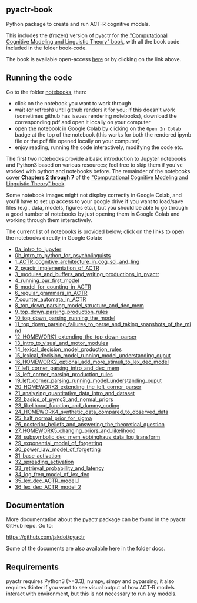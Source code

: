 pyactr-book
---------------------------

Python package to create and run ACT-R cognitive models.

This includes the (frozen) version of pyactr for the ["Computational Cognitive Modeling and Linguistic Theory" book](https://link.springer.com/book/10.1007/978-3-030-31846-8), with all the book code included in the folder book-code.

The book is available open-access [here](https://link.springer.com/book/10.1007/978-3-030-31846-8) or by clicking on the link above.

Running the code
---------------------------

Go to the folder [notebooks](https://github.com/abrsvn/pyactr-book/tree/master/notebooks), then:

- click on the notebook you want to work through
- wait (or refresh) until github renders it for you; if this doesn't work (sometimes github has issues rendering notebooks), download the corresponding pdf and open it locally on your computer
- open the notebook in Google Colab by clicking on the `Open In Colab` badge at the top of the notebook (this works for both the rendered ipynb file or the pdf file opened locally on your computer)
- enjoy reading, running the code interactively, modifying the code etc.

The first two notebooks provide a basic introduction to Jupyter notebooks and Python3 based on various resources; feel free to skip them if you've worked with python and notebooks before. The remainder of the notebooks cover **Chapters 2 through 7** of the ["Computational Cognitive Modeling and Linguistic Theory" book](https://link.springer.com/book/10.1007/978-3-030-31846-8).

Some notebook images might not display correctly in Google Colab, and you'll have to set up access to your google drive if you want to load/save files (e.g., data, models, figures etc.), but you should be able to go through a good number of notebooks by just opening them in Google Colab and working through them interactively.

The current list of notebooks is provided below; click on the links to open the notebooks directly in Google Colab:

- [0a_intro_to_jupyter](https://colab.research.google.com/github/abrsvn/pyactr-book/blob/master/notebooks/0a_intro_to_jupyter.ipynb)
- [0b_intro_to_python_for_psycholinguists](https://colab.research.google.com/github/abrsvn/pyactr-book/blob/master/notebooks/0b_intro_to_python_for_psycholinguists.ipynb)
- [1_ACTR_cognitive_architecture_in_cog_sci_and_ling](https://colab.research.google.com/github/abrsvn/pyactr-book/blob/master/notebooks/1_ACTR_cognitive_architecture_in_cog_sci_and_ling.ipynb)
- [2_pyactr_implementation_of_ACTR](https://colab.research.google.com/github/abrsvn/pyactr-book/blob/master/notebooks/2_pyactr_implementation_of_ACTR.ipynb)
- [3_modules_and_buffers_and_writing_productions_in_pyactr](https://colab.research.google.com/github/abrsvn/pyactr-book/blob/master/notebooks/3_modules_and_buffers_and_writing_productions_in_pyactr.ipynb)
- [4_running_our_first_model](https://colab.research.google.com/github/abrsvn/pyactr-book/blob/master/notebooks/4_running_our_first_model.ipynb)
- [5_model_for_counting_in_ACTR](https://colab.research.google.com/github/abrsvn/pyactr-book/blob/master/notebooks/5_model_for_counting_in_ACTR.ipynb)
- [6_regular_grammars_in_ACTR](https://colab.research.google.com/github/abrsvn/pyactr-book/blob/master/notebooks/6_regular_grammars_in_ACTR.ipynb)
- [7_counter_automata_in_ACTR](https://colab.research.google.com/github/abrsvn/pyactr-book/blob/master/notebooks/7_counter_automata_in_ACTR.ipynb)
- [8_top_down_parsing_model_structure_and_dec_mem](https://colab.research.google.com/github/abrsvn/pyactr-book/blob/master/notebooks/8_top_down_parsing_model_structure_and_dec_mem.ipynb)
- [9_top_down_parsing_production_rules](https://colab.research.google.com/github/abrsvn/pyactr-book/blob/master/notebooks/9_top_down_parsing_production_rules.ipynb)
- [10_top_down_parsing_running_the_model](https://colab.research.google.com/github/abrsvn/pyactr-book/blob/master/notebooks/10_top_down_parsing_running_the_model.ipynb)
- [11_top_down_parsing_failures_to_parse_and_taking_snapshots_of_the_mind](https://colab.research.google.com/github/abrsvn/pyactr-book/blob/master/notebooks/11_top_down_parsing_failures_to_parse_and_taking_snapshots_of_the_mind.ipynb)
- [12_HOMEWORK1_extending_the_top_down_parser](https://colab.research.google.com/github/abrsvn/pyactr-book/blob/master/notebooks/12_HOMEWORK1_extending_the_top_down_parser.ipynb)
- [13_intro_to_visual_and_motor_modules](https://colab.research.google.com/github/abrsvn/pyactr-book/blob/master/notebooks/13_intro_to_visual_and_motor_modules.ipynb)
- [14_lexical_decision_model_production_rules](https://colab.research.google.com/github/abrsvn/pyactr-book/blob/master/notebooks/14_lexical_decision_model_production_rules.ipynb)
- [15_lexical_decision_model_running_model_understanding_ouput](https://colab.research.google.com/github/abrsvn/pyactr-book/blob/master/notebooks/15_lexical_decision_model_running_model_understanding_ouput.ipynb)
- [16_HOMEWORK2_optional_add_more_stimuli_to_lex_dec_model](https://colab.research.google.com/github/abrsvn/pyactr-book/blob/master/notebooks/16_HOMEWORK2_optional_add_more_stimuli_to_lex_dec_model.ipynb)
- [17_left_corner_parsing_intro_and_dec_mem](https://colab.research.google.com/github/abrsvn/pyactr-book/blob/master/notebooks/17_left_corner_parsing_intro_and_dec_mem.ipynb)
- [18_left_corner_parsing_production_rules](https://colab.research.google.com/github/abrsvn/pyactr-book/blob/master/notebooks/18_left_corner_parsing_production_rules.ipynb)
- [19_left_corner_parsing_running_model_understanding_ouput](https://colab.research.google.com/github/abrsvn/pyactr-book/blob/master/notebooks/19_left_corner_parsing_running_model_understanding_ouput.ipynb)
- [20_HOMEWORK3_extending_the_left_corner_parser](https://colab.research.google.com/github/abrsvn/pyactr-book/blob/master/notebooks/20_HOMEWORK3_extending_the_left_corner_parser.ipynb)
- [21_analyzing_quantitative_data_intro_and_dataset](https://colab.research.google.com/github/abrsvn/pyactr-book/blob/master/notebooks/21_analyzing_quantitative_data_intro_and_dataset.ipynb)
- [22_basics_of_pymc3_and_normal_priors](https://colab.research.google.com/github/abrsvn/pyactr-book/blob/master/notebooks/22_basics_of_pymc3_and_normal_priors.ipynb)
- [23_likelihood_function_and_dummy_coding](https://colab.research.google.com/github/abrsvn/pyactr-book/blob/master/notebooks/23_likelihood_function_and_dummy_coding.ipynb)
- [24_HOMEWORK4_synthetic_data_compared_to_observed_data](https://colab.research.google.com/github/abrsvn/pyactr-book/blob/master/notebooks/24_HOMEWORK4_synthetic_data_compared_to_observed_data.ipynb)
- [25_half_normal_prior_for_sigma](https://colab.research.google.com/github/abrsvn/pyactr-book/blob/master/notebooks/25_half_normal_prior_for_sigma.ipynb)
- [26_posterior_beliefs_and_answering_the_theoretical_question](https://colab.research.google.com/github/abrsvn/pyactr-book/blob/master/notebooks/26_posterior_beliefs_and_answering_the_theoretical_question.ipynb)
- [27_HOMEWORK5_changing_priors_and_likelihood](https://colab.research.google.com/github/abrsvn/pyactr-book/blob/master/notebooks/27_HOMEWORK5_changing_priors_and_likelihood.ipynb)
- [28_subsymbolic_dec_mem_ebbinghaus_data_log_transform](https://colab.research.google.com/github/abrsvn/pyactr-book/blob/master/notebooks/28_subsymbolic_dec_mem_ebbinghaus_data_log_transform.ipynb)
- [29_exponential_model_of_forgetting](https://colab.research.google.com/github/abrsvn/pyactr-book/blob/master/notebooks/29_exponential_model_of_forgetting.ipynb)
- [30_power_law_model_of_forgetting](https://colab.research.google.com/github/abrsvn/pyactr-book/blob/master/notebooks/30_power_law_model_of_forgetting.ipynb)
- [31_base_activation](https://colab.research.google.com/github/abrsvn/pyactr-book/blob/master/notebooks/31_base_activation.ipynb)
- [32_spreading_activation](https://colab.research.google.com/github/abrsvn/pyactr-book/blob/master/notebooks/32_spreading_activation.ipynb)
- [33_retrieval_probabillity_and_latency](https://colab.research.google.com/github/abrsvn/pyactr-book/blob/master/notebooks/33_retrieval_probabillity_and_latency.ipynb)
- [34_log_freq_model_of_lex_dec](https://colab.research.google.com/github/abrsvn/pyactr-book/blob/master/notebooks/34_log_freq_model_of_lex_dec.ipynb)
- [35_lex_dec_ACTR_model_1](https://colab.research.google.com/github/abrsvn/pyactr-book/blob/master/notebooks/35_lex_dec_ACTR_model_1.ipynb)
- [36_lex_dec_ACTR_model_2](https://colab.research.google.com/github/abrsvn/pyactr-book/blob/master/notebooks/36_lex_dec_ACTR_model_2.ipynb)

<!--- [](https://colab.research.google.com/github/abrsvn/pyactr-book/blob/master/notebooks/.ipynb)-->


<!--**Old** instructions for running the code (preserved below for now)-->
<!------------------------------->

<!--To run the code, you need to install and use pyactr.-->

<!--Installing and using pyactr on your computer -- people familiar with Python-->
<!------------------------------------------------------------------------------->

<!--You have several options. The safest one is to install the pyactr version that is present in this repo (called 'pyactr-frozen'). This is the frozen version that should allow you to run all the code from the book.-->

<!--To install this, clone this repo (or download it and unzip it), and then go to the folder pyactr-frozen and run:-->

<!--python3 setup.py install-->

<!--If you want the latest release of pyactr, you can also use pip:-->

<!--pip3 install pyactr-->

<!--The most recent pip version should work fine for all the code in the book. However, we cannot promise that all future pyactr updates available via pip will be backward compatible with the book code. (If you do encounter an incompatibility, please let us know.)-->

<!--Using pyactr is explained in the book starting with Chapter 2. Again, all the code discussed in the book can be found here in the folder book-code.-->

<!--Installing and using pyactr -- beginners-->
<!-------------------------------------------------------------->

<!--[Recommended: Google Colab]-->

<!--If you have a Google account, you already have access to an excellent Python3 environment. Just google for "Getting Started With Google Colab" to find a quick tutorial out there to get you started. Here's one that's available as of May 2019:-->

<!--https://towardsdatascience.com/getting-started-with-google-colab-f2fff97f594c-->

<!--Once you know a little about google colab, go to your drive and upload the notebook pyactr_on_google_colab.ipynb, which you can find in the docs folder of this very repo. Run the code cells in the notebook to make sure everything works, then you're off to the races.-->

<!--[Alternative]-->
<!--To get started, you should consider a web-based service for Python3 like PythonAnywhere. In this type of services, computation is hosted on separate servers and you don't have to install anything on your computer (of course, you'll need internet access). pyactr is a library for Python3, and you will have to install it on the web-based Python3 service. If you find that you like working with Python3 and pyactr, you can install them on your computer at a later point, together with a good text editor for coding -- Sublime, gedit, Vim, Emacs etc. (not Word) are suitable editor for programming. Alternatively,  you can install an integrated desktop environment (IDE) for Python -- a common choice is anaconda, which comes with a variety of ways of working interactively with Python (IDE with Spyder as the editor, ipython notebooks, nowadays known as jupyter notebooks etc.). But none of this is required to run pyactr and the code in this book.-->

<!--Using PythonAnywhere: a. Go to www.pythonanywhere.com and sign up there. b. You'll receive a confirmation e-mail. Confirm your account / e-mail address. c. Log into your account on www.pythonanywhere.com. d. Click on Bash (below ``Start a new Console''). e. In Bash, type: $ pip3 install --user pyactr-->

<!--This will install pyactr in your Python account (not on your computer). f. Go back to Consoles. Start Python by clicking on any version 3.3 or higher. g. A console should open. Type: import pyactr-->

<!--If no errors appear, you are set. You might get a warning about the lack of tkinter support and that the simulation GUI is set to false. You can ignore this message.-->


<!--Throughout the book, we will introduce and discuss various ACT-R models coded in Python. You can either type them in line by line or even better, copy-paste them into code cells in a notebook while using Google Colab, or  load them as files in your session on PythonAnywhere. Scripts are uploaded in PythonAnywhere under the tab Files.-->

<!--You should be aware that a free account on PythonAnywhere allows you to run only two consoles, and there is a limit on the amount of CPU you might use per day. The limit should suffice for the tutorials but if you find this is too constraining, you should consider installing Python3 and pyactr on your computer and running scripts directly there.-->

<!--Using the version of pyactr that you installed on Google Colab or PythonAnywhere should work fine for all the code in the book. However, what you just installed (pyactr) is an up-to-date package and we cannot promise that all future pyactr updates will remain backward compatible with the code that appeared in this book. If you do encounter an incompatibility, please let us know.-->

<!--Using pyactr is explained in the book starting with Chapter 2. Again, all the code discussed in the book can be found here in the folder book-code.-->

<!--If you find you like working with pyactr, we suggest you install it on your computer. You will first have to install Python version 3 on your computer. See here:-->

<!--https://www.python.org/-->

<!--After that, you can install pyactr. This is described in the section Installing and using pyactr on your computer, see above.-->

Documentation
--------------------------

More documentation about the pyactr package can be found in the pyactr GitHub repo. Go to:

https://github.com/jakdot/pyactr

Some of the documents are also available here in the folder docs.

Requirements
--------------------------

pyactr requires Python3 (>=3.3), numpy, simpy and pyparsing; it also requires tkinter if you want to see visual output of how ACT-R models interact with environment, but this is not necessary to run any models.
